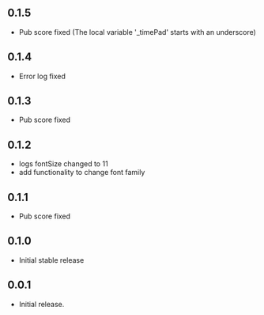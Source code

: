 ## 0.1.5
* Pub score fixed (The local variable '_timePad' starts with an underscore)

## 0.1.4

* Error log fixed

## 0.1.3

* Pub score fixed

## 0.1.2

* logs fontSize changed to 11
* add functionality to change font family

## 0.1.1

* Pub score fixed

## 0.1.0

* Initial stable release

## 0.0.1

* Initial release.

